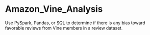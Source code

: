 # Amazon_Vine_Analysis
Use PySpark, Pandas, or SQL to determine if there is any bias toward favorable reviews from Vine members in a review dataset.
